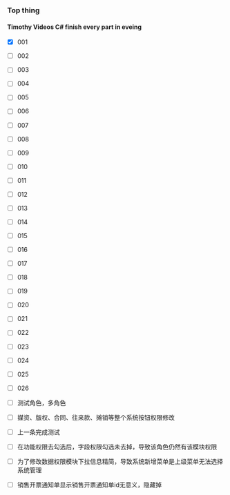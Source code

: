 ### Top thing
#### Timothy Videos C# finish every part in eveing
- [x] 001
- [ ] 002
- [ ] 003
- [ ] 004
- [ ] 005
- [ ] 006
- [ ] 007
- [ ] 008
- [ ] 009
- [ ] 010
- [ ] 011
- [ ] 012
- [ ] 013
- [ ] 014
- [ ] 015
- [ ] 016
- [ ] 017
- [ ] 018
- [ ] 019
- [ ] 020
- [ ] 021
- [ ] 022
- [ ] 023
- [ ] 024
- [ ] 025
- [ ] 026

- [ ] 测试角色，多角色
- [ ] 媒资、版权、合同、往来款、摊销等整个系统按钮权限修改
- [ ] 上一条完成测试
- [ ] 在功能权限去勾选后，字段权限勾选未去掉，导致该角色仍然有该模块权限
- [ ] 为了修改数据权限模块下拉信息精简，导致系统新增菜单是上级菜单无法选择系统管理
- [ ] 销售开票通知单显示销售开票通知单id无意义，隐藏掉
